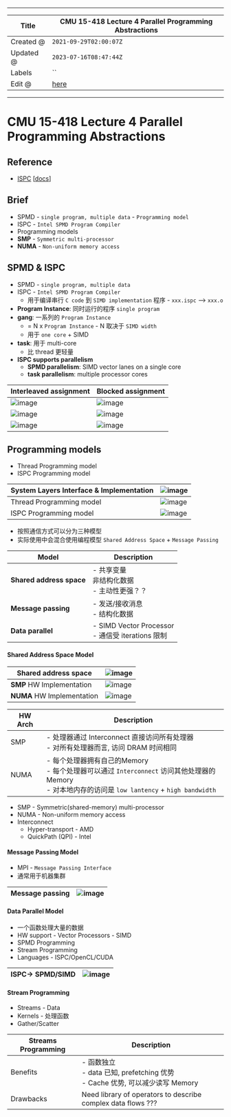 -----

| Title     | CMU 15-418 Lecture 4 Parallel Programming Abstractions |
| --------- | ------------------------------------------------------ |
| Created @ | `2021-09-29T02:00:07Z`                                 |
| Updated @ | `2023-07-16T08:47:44Z`                                 |
| Labels    | \`\`                                                   |
| Edit @    | [here](https://github.com/junxnone/csc/issues/7)       |

-----

# CMU 15-418 Lecture 4 Parallel Programming Abstractions

## Reference

  - [ISPC](https://github.com/ispc/ispc)
    \[[docs](https://ispc.github.io/)\]

## Brief

  - SPMD - `single program, multiple data` - `Programming model`
  - ISPC - `Intel SPMD Program Compiler`
  - Programming models
  - **SMP** - `Symmetric multi-processor`
  - **NUMA** - `Non-uniform memory access`

## SPMD & ISPC

  - SPMD - `single program, multiple data`
  - ISPC - `Intel SPMD Program Compiler`
      - 用于编译串行 `C code` 到 `SIMD implementation` 程序 - `xxx.ispc` --\>
        `xxx.o`
  - **Program Instance**: 同时运行的程序 `single program`
  - **gang**: 一系列的 `Program Instance`
      - \= N x `Program Instance` - N 取决于 `SIMD width`
      - 用于 `one core` + SIMD
  - **task**: 用于 multi-core
      - 比 thread 更轻量
  - **ISPC supports parallelism**
      - **SPMD parallelism**: SIMD vector lanes on a single core
      - **task parallelism**: multiple processor cores

| Interleaved assignment                                       | Blocked assignment                                           |
| ------------------------------------------------------------ | ------------------------------------------------------------ |
| ![image](media/fb50c78c465576538c3281f081832827a9facf5c.png) | ![image](media/bbb853748d08a6aee6b581d1e5f13d8ef5877a50.png) |
| ![image](media/1abc85f30b74b280a77fc4ed67a15ed6a49961af.png) | ![image](media/7c241275816606e9cecb69b7f906873d9c6254c2.png) |
| ![image](media/92ee514af72f257ee6f81eaa0cdccd54fec7724d.png) | ![image](media/9fb8795d39fa53df14ab487ece969881fe07c670.png) |

## Programming models

  - Thread Programming model
  - ISPC Programming model

| System Layers Interface & Implementation | ![image](media/49771ea94d2bde244f89ee20c7a8525ffc2e14cd.png) |
| ---------------------------------------- | ------------------------------------------------------------ |
| Thread Programming model                 | ![image](media/21541037af8b4e4fc4202229c1bb50aba5502f0c.png) |
| ISPC Programming model                   | ![image](media/773c223f3ae06729d3aa95707871dc6ffde77e4c.png) |

  - 按照通信方式可以分为三种模型
  - 实际使用中会混合使用编程模型 `Shared Address Space` + `Message Passing`

| Model                    | Description                                     |
| ------------------------ | ----------------------------------------------- |
| **Shared address space** | \- 共享变量<br> 非结构化数据<br> - 主动性更强？？                |
| **Message passing**      | \- 发送/接收消息<br> - 结构化数据                          |
| **Data parallel**        | \- SIMD Vector Processor<br>- 通信受 iterations 限制 |

#### Shared Address Space Model

| Shared address space       | ![image](media/36daebfafaa1ad2a741ba3069881349e163f132b.png) |
| -------------------------- | ------------------------------------------------------------ |
| **SMP** HW Implementation  | ![image](media/6c25af460df655024e1a7e292e3568b93b197eac.png) |
| **NUMA** HW Implementation | ![image](media/e71d7c0b046f4015f524dc499d23d7989113fad8.png) |

| HW Arch | Description                                                                                                        |
| ------- | ------------------------------------------------------------------------------------------------------------------ |
| SMP     | \- 处理器通过 Interconnect 直接访问所有处理器<br>- 对所有处理器而言, 访问 DRAM 时间相同                                                        |
| NUMA    | \- 每个处理器拥有自己的Memory<br>- 每个处理器可以通过 `Interconnect` 访问其他处理器的 Memory<br>- 对本地内存的访问是 `low lantency` + `high bandwidth` |

  - SMP - Symmetric(shared-memory) multi-processor
  - NUMA - Non-uniform memory access
  - Interconnect
      - Hyper-transport - AMD
      - QuickPath (QPI) - Intel

#### Message Passing Model

  - MPI - `Message Passing Interface`
  - 通常用于机器集群

| Message passing | ![image](media/5d975c1b057bbf70b0068a4d0fc7a3e9111a02bb.png) |
| --------------- | ------------------------------------------------------------ |

#### Data Parallel Model

  - 一个函数处理大量的数据
  - HW support - Vector Processors - SIMD
  - SPMD Programming
  - Stream Programming
  - Languages - ISPC/OpenCL/CUDA

| ISPC-\> SPMD/SIMD | ![image](media/dfc4425386ecca5ada60efee934ed1e9a41fe8a3.png) |
| ----------------- | ------------------------------------------------------------ |

#### Stream Programming

  - Streams - Data
  - Kernels - 处理函数
  - Gather/Scatter

| Streams Programming | Description                                                       |
| ------------------- | ----------------------------------------------------------------- |
| Benefits            | \- 函数独立<br>- data 已知, prefetching 优势<br>- Cache 优势, 可以减少读写 Memory |
| Drawbacks           | Need library of operators to describe complex data flows ???      |
